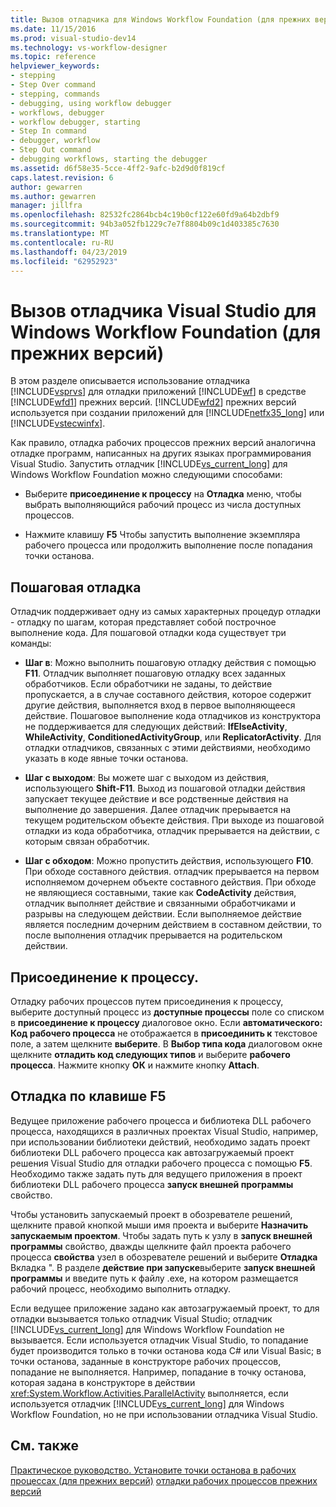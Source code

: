 ```yaml
---
title: Вызов отладчика для Windows Workflow Foundation (для прежних версий) | Документация Майкрософт
ms.date: 11/15/2016
ms.prod: visual-studio-dev14
ms.technology: vs-workflow-designer
ms.topic: reference
helpviewer_keywords:
- stepping
- Step Over command
- stepping, commands
- debugging, using workflow debugger
- workflows, debugger
- workflow debugger, starting
- Step In command
- debugger, workflow
- Step Out command
- debugging workflows, starting the debugger
ms.assetid: d6f58e35-5cce-4ff2-9afc-b2d9d0f819cf
caps.latest.revision: 6
author: gewarren
ms.author: gewarren
manager: jillfra
ms.openlocfilehash: 82532fc2864bcb4c19b0cf122e60fd9a64b2dbf9
ms.sourcegitcommit: 94b3a052fb1229c7e7f8804b09c1d403385c7630
ms.translationtype: MT
ms.contentlocale: ru-RU
ms.lasthandoff: 04/23/2019
ms.locfileid: "62952923"
---
```

# <a name="invoking-the-visual-studio-debugger-for-windows-workflow-foundation-legacy"></a>Вызов отладчика Visual Studio для Windows Workflow Foundation (для прежних версий)
В этом разделе описывается использование отладчика [!INCLUDE[vsprvs](../includes/vsprvs-md.md)] для отладки приложений [!INCLUDE[wf](../includes/wf-md.md)] в средстве [!INCLUDE[wfd1](../includes/wfd1-md.md)] прежних версий. [!INCLUDE[wfd2](../includes/wfd2-md.md)] прежних версий используется при создании приложений для [!INCLUDE[netfx35_long](../includes/netfx35-long-md.md)] или [!INCLUDE[vstecwinfx](../includes/vstecwinfx-md.md)].

 Как правило, отладка рабочих процессов прежних версий аналогична отладке программ, написанных на других языках программирования Visual Studio. Запустить отладчик [!INCLUDE[vs_current_long](../includes/vs-current-long-md.md)] для Windows Workflow Foundation можно следующими способами:

- Выберите **присоединение к процессу** на **Отладка** меню, чтобы выбрать выполняющийся рабочий процесс из числа доступных процессов.

- Нажмите клавишу **F5** Чтобы запустить выполнение экземпляра рабочего процесса или продолжить выполнение после попадания точки останова.

## <a name="stepping-through-code"></a>Пошаговая отладка
 Отладчик поддерживает одну из самых характерных процедур отладки - отладку по шагам, которая представляет собой построчное выполнение кода. Для пошаговой отладки кода существует три команды:

- **Шаг в**: Можно выполнить пошаговую отладку действия с помощью **F11**. Отладчик выполняет пошаговую отладку всех заданных обработчиков. Если обработчики не заданы, то действие пропускается, а в случае составного действия, которое содержит другие действия, выполняется вход в первое выполняющееся действие. Пошаговое выполнение кода отладчиков из конструктора не поддерживается для следующих действий: **IfElseActivity**, **WhileActivity**, **ConditionedActivityGroup**, или **ReplicatorActivity**. Для отладки отладчиков, связанных с этими действиями, необходимо указать в коде явные точки останова.

- **Шаг с выходом**: Вы можете шаг с выходом из действия, использующего **Shift-F11**. Выход из пошаговой отладки действия запускает текущее действие и все родственные действия на выполнение до завершения. Далее отладчик прерывается на текущем родительском объекте действия. При выходе из пошаговой отладки из кода обработчика, отладчик прерывается на действии, с которым связан обработчик.

- **Шаг с обходом**: Можно пропустить действия, использующего **F10**. При обходе составного действия. отладчик прерывается на первом исполняемом дочернем объекте составного действия. При обходе не являющиеся составными, такие как **CodeActivity** действия, отладчик выполняет действие и связанными обработчиками и разрывы на следующем действии. Если выполняемое действие является последним дочерним действием в составном действии, то после выполнения отладчик прерывается на родительском действии.

## <a name="attaching-to-a-process"></a>Присоединение к процессу.
 Отладку рабочих процессов путем присоединения к процессу, выберите доступный процесс из **доступные процессы** поле со списком в **присоединение к процессу** диалоговое окно. Если **автоматического: Код рабочего процесса** не отображается в **присоединить к** текстовое поле, а затем щелкните **выберите**. В **Выбор типа кода** диалоговом окне щелкните **отладить код следующих типов** и выберите **рабочего процесса**. Нажмите кнопку **ОК** и нажмите кнопку **Attach**.

## <a name="debugging-with-f5"></a>Отладка по клавише F5
 Ведущее приложение рабочего процесса и библиотека DLL рабочего процесса, находящихся в различных проектах Visual Studio, например, при использовании библиотеки действий, необходимо задать проект библиотеки DLL рабочего процесса как автозагружаемый проект решения Visual Studio для отладки рабочего процесса с помощью **F5**. Необходимо также задать путь для ведущего приложения в проект библиотеки DLL рабочего процесса **запуск внешней программы** свойство.

 Чтобы установить запускаемый проект в обозревателе решений, щелкните правой кнопкой мыши имя проекта и выберите **Назначить запускаемым проектом**. Чтобы задать путь к узлу в **запуск внешней программы** свойство, дважды щелкните файл проекта рабочего процесса **свойства** узел в обозревателе решений и выберите **Отладка** Вкладка ". В разделе **действие при запуске**выберите **запуск внешней программы** и введите путь к файлу .exe, на котором размещается рабочий процесс, необходимо выполнить отладку.

 Если ведущее приложение задано как автозагружаемый проект, то для отладки вызывается только отладчик Visual Studio; отладчик [!INCLUDE[vs_current_long](../includes/vs-current-long-md.md)] для Windows Workflow Foundation не вызывается. Если используется отладчик Visual Studio, то попадание будет производится только в точки останова кода C# или Visual Basic; в точки останова, заданные в конструкторе рабочих процессов, попадание не выполняется. Например, попадание в точку останова, которая задана в конструкторе в действии <xref:System.Workflow.Activities.ParallelActivity> выполняется, если используется отладчик [!INCLUDE[vs_current_long](../includes/vs-current-long-md.md)] для Windows Workflow Foundation, но не при использовании отладчика Visual Studio.

## <a name="see-also"></a>См. также
 [Практическое руководство. Установите точки останова в рабочих процессах (для прежних версий)](../workflow-designer/how-to-set-breakpoints-in-workflows-legacy.md) [отладки рабочих процессов прежних версий](../workflow-designer/debugging-legacy-workflows.md)
